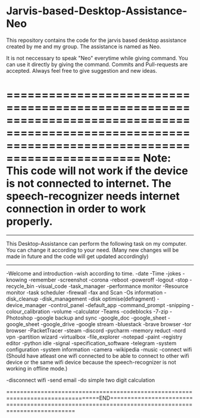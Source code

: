 # Jarvis-based-Desktop-Assistance-Neo

This repository contains the code for the jarvis based desktop assistance created by me and my group. The assistance is named as Neo.

It is not neccessary to speak "Neo" everytime while giving command. You can use it directly by giving the command.
Commits and Pull-requests are accepted. Always feel free to give suggestion and new ideas.

=====================================================================================================================================================
Note: This code will not work if the device is not connected to internet. The speech-recognizer needs internet connection in order to work properly.
=====================================================================================================================================================

****************************************************************************************************************
This Desktop-Assistance can perform the following task on my computer. You can change it according to your need.
(Many new changes will be made in future and the code will get updated accordingly)
****************************************************************************************************************

-Welcome and introduction
-wish according to time.
-date
-Time
-jokes
-knowing 
-remember
-screenshot
-corona 
-reboot
-poweroff 
-logout 
-stop 
-recycle_bin
-visual_code
-task_manager
-performance monitor
-Resource monitor
-task scheduler
-firewall
-fax and Scan 
-Os information
-disk_cleanup
-disk_management
-disk optimise(defragment)
-device_manager
-control_panel
-default_app
-command_prompt
-snipping
-colour_calibration
-volume
-calculator
-Teams
-codeblocks
-7-zip
-Photoshop
-google backup and sync
-google_doc
-google_sheet
-google_sheet
-google_drive
-google stream
-bluestack
-brave browser
-tor browser
-PacketTracer
-steam
-discord
-pycharm
-memory reduct
-nord vpn
-partition wizard
-virtualbox
-file_explorer
-notepad
-paint
-registry editor
-python idle
-signal 
-specification_software
-telegram
-system configuration
-system information
-camera
-wikipedia
-music
-connect wifi 
(Should have atleast one wifi connected to be able to connect to other wifi device or the same wifi device because the speech-recognizer is not working in offline mode.)

-disconnect wifi
-send email
-do simple two digit calculation

=================================================================================END==================================================================================================
